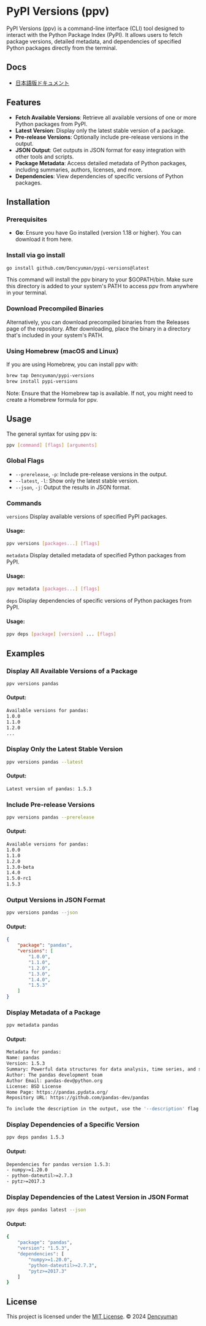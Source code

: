 # PyPI Versions (ppv)

PyPI Versions (ppv) is a command-line interface (CLI) tool designed to interact with the Python Package Index (PyPI). It allows users to fetch package versions, detailed metadata, and dependencies of specified Python packages directly from the terminal.

## Docs
- [日本語版ドキュメント](./docs/ja/README.md)

## Features
- **Fetch Available Versions**: Retrieve all available versions of one or more Python packages from PyPI.
- **Latest Version**: Display only the latest stable version of a package.
- **Pre-release Versions**: Optionally include pre-release versions in the output.
- **JSON Output**: Get outputs in JSON format for easy integration with other tools and scripts.
- **Package Metadata**: Access detailed metadata of Python packages, including summaries, authors, licenses, and more.
- **Dependencies**: View dependencies of specific versions of Python packages.

## Installation
### Prerequisites
- **Go**: Ensure you have Go installed (version 1.18 or higher). You can download it from here.

### Install via go install
```bash
go install github.com/Dencyuman/pypi-versions@latest
```

This command will install the ppv binary to your $GOPATH/bin. Make sure this directory is added to your system's PATH to access ppv from anywhere in your terminal.

### Download Precompiled Binaries
Alternatively, you can download precompiled binaries from the Releases page of the repository. After downloading, place the binary in a directory that's included in your system's PATH.

### Using Homebrew (macOS and Linux)
If you are using Homebrew, you can install ppv with:

```bash
brew tap Dencyuman/pypi-versions
brew install pypi-versions
```
Note: Ensure that the Homebrew tap is available. If not, you might need to create a Homebrew formula for ppv.

## Usage
The general syntax for using ppv is:

```bash
ppv [command] [flags] [arguments]
```
### Global Flags
- `--prerelease`, `-p`: Include pre-release versions in the output.
- `--latest`, `-l`: Show only the latest stable version.
- `--json`, `-j`: Output the results in JSON format.

### Commands
`versions`
Display available versions of specified PyPI packages.

#### Usage:

```bash
ppv versions [packages...] [flags]
```

`metadata`
Display detailed metadata of specified Python packages from PyPI.

#### Usage:

```bash
ppv metadata [packages...] [flags]
```

`deps`
Display dependencies of specific versions of Python packages from PyPI.

#### Usage:

```bash
ppv deps [package] [version] ... [flags]
```

## Examples
### Display All Available Versions of a Package
```bash
ppv versions pandas
```
#### Output:

```bash
Available versions for pandas:
1.0.0
1.1.0
1.2.0
...
```

### Display Only the Latest Stable Version
```bash
ppv versions pandas --latest
```
#### Output:

```bash
Latest version of pandas: 1.5.3
```

### Include Pre-release Versions
```bash
ppv versions pandas --prerelease
```
#### Output:

```bash
Available versions for pandas:
1.0.0
1.1.0
1.2.0
1.3.0-beta
1.4.0
1.5.0-rc1
1.5.3
```

### Output Versions in JSON Format
```bash
ppv versions pandas --json
```
#### Output:

```json
{
    "package": "pandas",
    "versions": [
        "1.0.0",
        "1.1.0",
        "1.2.0",
        "1.3.0",
        "1.4.0",
        "1.5.3"
    ]
}
```

### Display Metadata of a Package
```bash
ppv metadata pandas
```
#### Output:

```bash
Metadata for pandas:
Name: pandas
Version: 1.5.3
Summary: Powerful data structures for data analysis, time series, and statistics
Author: The pandas development team
Author Email: pandas-dev@python.org
License: BSD License
Home Page: https://pandas.pydata.org/
Repository URL: https://github.com/pandas-dev/pandas

To include the description in the output, use the '--description' flag.
```

### Display Dependencies of a Specific Version
```bash
ppv deps pandas 1.5.3
```
#### Output:

```bash
Dependencies for pandas version 1.5.3:
- numpy>=1.20.0
- python-dateutil>=2.7.3
- pytz>=2017.3
```

### Display Dependencies of the Latest Version in JSON Format
```bash
ppv deps pandas latest --json
```
#### Output:

```bash
{
    "package": "pandas",
    "version": "1.5.3",
    "dependencies": [
        "numpy>=1.20.0",
        "python-dateutil>=2.7.3",
        "pytz>=2017.3"
    ]
}
```

## License
This project is licensed under the [MIT License](../../LICENSE).
© 2024 [Dencyuman](https://github.com/Dencyuman)